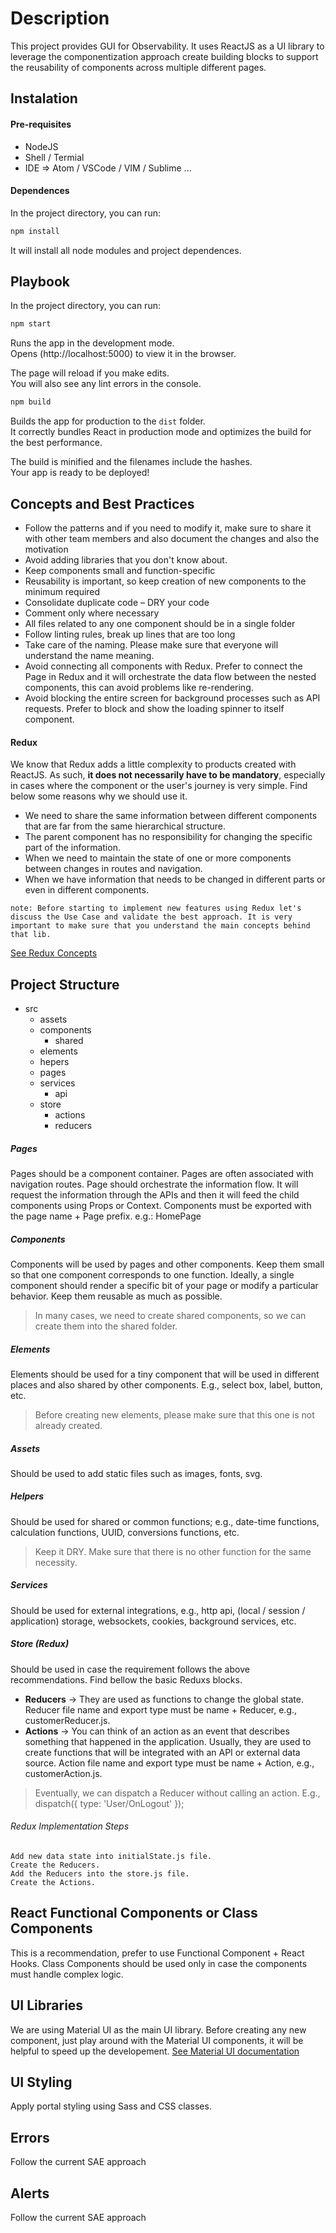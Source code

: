 # Description

This project provides GUI for Observability. It uses ReactJS as a UI library to leverage the componentization approach create building blocks to support the reusability of components across multiple different pages.

## Instalation

#### Pre-requisites

- NodeJS
- Shell / Termial
- IDE => Atom / VSCode / VIM / Sublime ...

#### Dependences
In the project directory, you can run:
```bat
npm install
```

It will install all node modules and project dependences.


## Playbook

In the project directory, you can run:
```bat
npm start
```

Runs the app in the development mode.\
Opens (http://localhost:5000) to view it in the browser.

The page will reload if you make edits.\
You will also see any lint errors in the console.

```bat
npm build
```

Builds the app for production to the `dist` folder.\
It correctly bundles React in production mode and optimizes the build for the best performance.

The build is minified and the filenames include the hashes.\
Your app is ready to be deployed!

## Concepts and Best Practices

- Follow the patterns and if you need to modify it, make sure to share it with other team members and also document the changes and also the motivation
- Avoid adding libraries that you don't know about.
- Keep components small and function-specific
- Reusability is important, so keep creation of new components to the minimum required
- Consolidate duplicate code – DRY your code
- Comment only where necessary
- All files related to any one component should be in a single folder
- Follow linting rules, break up lines that are too long
- Take care of the naming. Please make sure that everyone will understand the name meaning.
- Avoid connecting all components with Redux. Prefer to connect the Page in Redux and it will orchestrate the data flow between the nested components, this can avoid problems like re-rendering.
- Avoid blocking the entire screen for background processes such as API requests. Prefer to block and show the loading spinner to itself component.

#### Redux
We know that Redux adds a little complexity to products created with ReactJS. As such, **it does not necessarily have to be mandatory**, especially in cases where the component or the user's journey is very simple. Find below some reasons why we should use it.
- We need to share the same information between different components that are far from the same hierarchical structure.
- The parent component has no responsibility for changing the specific part of the information.
- When we need to maintain the state of one or more components between changes in routes and navigation.
- When we have information that needs to be changed in different parts or even in different components.

```
note: Before starting to implement new features using Redux let's discuss the Use Case and validate the best approach. It is very important to make sure that you understand the main concepts behind that lib.
```
[See Redux Concepts](https://redux.js.org/introduction/learning-resources "Redux Concepts")


## Project Structure

+ src
	+ assets
	+ components
		+ shared
	+ elements
	+ hepers
	+ pages
	+ services
		+ api
	+ store
		+ actions
		+ reducers


##### Pages
Pages should be a component container. Pages are often associated with navigation routes. Page should orchestrate the information flow. It will request the information through the APIs and then it will feed the child components using Props or Context.
Components must be exported with the page name + Page prefix. e.g.: HomePage

##### Components
Components will be used by pages and other components. Keep them small so that one component corresponds to one function. Ideally, a single component should render a specific bit of your page or modify a particular behavior. Keep them reusable as much as possible.
> In many cases, we need to create shared components, so we can create them into the shared folder.

##### Elements
Elements should be used for a tiny component that will be used in different places and also shared by other components. E.g., select box, label, button, etc.
> Before creating new elements, please make sure that this one is not already created.

##### Assets
Should be used to add static files such as images, fonts, svg.


##### Helpers
Should be used for shared or common functions; e.g., date-time functions, calculation functions, UUID, conversions functions, etc.
>Keep it DRY. Make sure that there is no other function for the same necessity.

##### Services
Should be used for external integrations, e.g., http api, (local / session / application) storage, websockets, cookies, background services, etc.

##### Store (Redux)
Should be used in case the requirement follows the above recommendations. Find bellow the basic Reduxs blocks.
+ **Reducers** -> They are used as functions to change the global state. Reducer file name and export type must be name + Reducer, e.g., customerReducer.js.
+ **Actions** -> You can think of an action as an event that describes something that happened in the application. Usually, they are used to create functions that will be integrated with an API or external data source. Action file name and export type must be name + Action, e.g., customerAction.js.

> Eventually, we can dispatch a Reducer without calling an action. E.g., dispatch({ type: 'User/OnLogout' });

###### Redux Implementation Steps
```
Add new data state into initialState.js file.
Create the Reducers.
Add the Reducers into the store.js file.
Create the Actions.
```

## React Functional Components or Class Components
This is a recommendation, prefer to use Functional Component + React Hooks. Class Components should be used only in case the components must handle complex logic.


## UI Libraries
We are using Material UI as the main UI library. Before creating any new component, just play around with the Material UI components, it will be helpful to speed up the developement.
[See Material UI documentation](https://material-ui.com/)


## UI Styling
Apply portal styling using Sass and CSS classes.


## Errors
Follow the current SAE approach

## Alerts
Follow the current SAE approach
